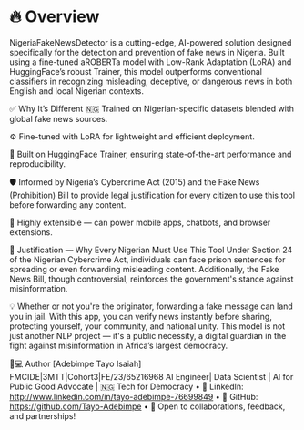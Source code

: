# 🔥 Overview
NigeriaFakeNewsDetector is a cutting-edge, AI-powered solution designed specifically for the detection and prevention of fake news in Nigeria. Built using a fine-tuned aROBERTa model with Low-Rank Adaptation (LoRA) and HuggingFace’s robust Trainer, this model outperforms conventional classifiers in recognizing misleading, deceptive, or dangerous news in both English and local Nigerian contexts.

✅ Why It’s Different
🇳🇬 Trained on Nigerian-specific datasets blended with global fake news sources.

⚙️ Fine-tuned with LoRA for lightweight and efficient deployment.

🤖 Built on HuggingFace Trainer, ensuring state-of-the-art performance and reproducibility.

🛡️ Informed by Nigeria’s Cybercrime Act (2015) and the Fake News (Prohibition) Bill to provide legal justification for every citizen to use this tool before forwarding any content.

📱 Highly extensible — can power mobile apps, chatbots, and browser extensions.

📌 Justification — Why Every Nigerian Must Use This Tool
Under Section 24 of the Nigerian Cybercrime Act, individuals can face prison sentences for spreading or even forwarding misleading content. Additionally, the Fake News Bill, though controversial, reinforces the government's stance against misinformation.

💡 Whether or not you're the originator, forwarding a fake message can land you in jail.
With this app, you can verify news instantly before sharing, protecting yourself, your community, and national unity.
This model is not just another NLP project — it's a public necessity, a digital guardian in the fight against misinformation in Africa’s largest democracy.

👨💻 Author
[Adebimpe Tayo Isaiah]
FMCIDE|3MTT|Cohort3|FE/23/65216968
AI Engineer| Data Scientist | AI for Public Good Advocate | 🇳🇬 Tech for Democracy
•	🔗 LinkedIn: http://www.linkedin.com/in/tayo-adebimpe-76699849
•	🐙 GitHub: https://github.com/Tayo-Adebimpe
•	📩 Open to collaborations, feedback, and partnerships!


